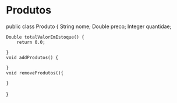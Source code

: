 # Produtos
public class Produto {
    String nome;
    Double preco;
    Integer quantidae;

    Double totalValorEmEstoque() {
        return 0.0;

    }
    void addProdutos() {

    }
    void removeProdutos(){

    }
}
